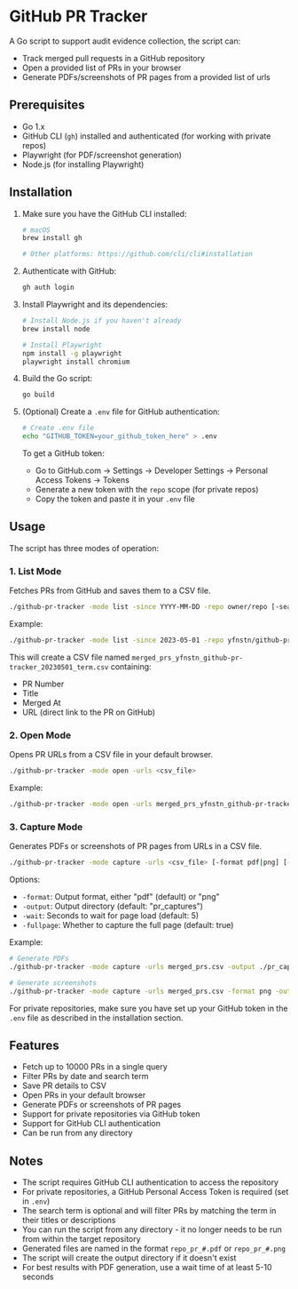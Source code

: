 # GitHub PR Tracker

A Go script to support audit evidence collection, the script can: 
- Track merged pull requests in a GitHub repository 
- Open a provided list of PRs in your browser 
- Generate PDFs/screenshots of PR pages from a provided list of urls

## Prerequisites

- Go 1.x
- GitHub CLI (`gh`) installed and authenticated (for working with private repos)
- Playwright (for PDF/screenshot generation)
- Node.js (for installing Playwright)

## Installation

1. Make sure you have the GitHub CLI installed:
   ```bash
   # macOS
   brew install gh
   
   # Other platforms: https://github.com/cli/cli#installation
   ```

2. Authenticate with GitHub:
   ```bash
   gh auth login
   ```

3. Install Playwright and its dependencies:
   ```bash
   # Install Node.js if you haven't already
   brew install node

   # Install Playwright
   npm install -g playwright
   playwright install chromium
   ```

4. Build the Go script:
   ```bash
   go build
   ```

5. (Optional) Create a `.env` file for GitHub authentication:
   ```bash
   # Create .env file
   echo "GITHUB_TOKEN=your_github_token_here" > .env
   ```
   To get a GitHub token:
   - Go to GitHub.com → Settings → Developer Settings → Personal Access Tokens → Tokens
   - Generate a new token with the `repo` scope (for private repos)
   - Copy the token and paste it in your `.env` file

## Usage

The script has three modes of operation:

### 1. List Mode
Fetches PRs from GitHub and saves them to a CSV file.

```bash
./github-pr-tracker -mode list -since YYYY-MM-DD -repo owner/repo [-search term]
```

Example:
```bash
./github-pr-tracker -mode list -since 2023-05-01 -repo yfnstn/github-pr-tracker -search "term"
```

This will create a CSV file named `merged_prs_yfnstn_github-pr-tracker_20230501_term.csv` containing:
- PR Number
- Title
- Merged At
- URL (direct link to the PR on GitHub)

### 2. Open Mode
Opens PR URLs from a CSV file in your default browser.

```bash
./github-pr-tracker -mode open -urls <csv_file>
```

Example:
```bash
./github-pr-tracker -mode open -urls merged_prs_yfnstn_github-pr-tracker_20230501_term.csv
```

### 3. Capture Mode
Generates PDFs or screenshots of PR pages from URLs in a CSV file.

```bash
./github-pr-tracker -mode capture -urls <csv_file> [-format pdf|png] [-output dir] [-wait seconds] [-fullpage]
```

Options:
- `-format`: Output format, either "pdf" (default) or "png"
- `-output`: Output directory (default: "pr_captures")
- `-wait`: Seconds to wait for page load (default: 5)
- `-fullpage`: Whether to capture the full page (default: true)

Example:
```bash
# Generate PDFs
./github-pr-tracker -mode capture -urls merged_prs.csv -output ./pr_captures -wait 10

# Generate screenshots
./github-pr-tracker -mode capture -urls merged_prs.csv -format png -output ./pr_captures
```

For private repositories, make sure you have set up your GitHub token in the `.env` file as described in the installation section.

## Features

- Fetch up to 10000 PRs in a single query
- Filter PRs by date and search term
- Save PR details to CSV
- Open PRs in your default browser
- Generate PDFs or screenshots of PR pages
- Support for private repositories via GitHub token
- Support for GitHub CLI authentication
- Can be run from any directory

## Notes

- The script requires GitHub CLI authentication to access the repository
- For private repositories, a GitHub Personal Access Token is required (set in `.env`)
- The search term is optional and will filter PRs by matching the term in their titles or descriptions
- You can run the script from any directory - it no longer needs to be run from within the target repository
- Generated files are named in the format `repo_pr_#.pdf` or `repo_pr_#.png`
- The script will create the output directory if it doesn't exist
- For best results with PDF generation, use a wait time of at least 5-10 seconds 